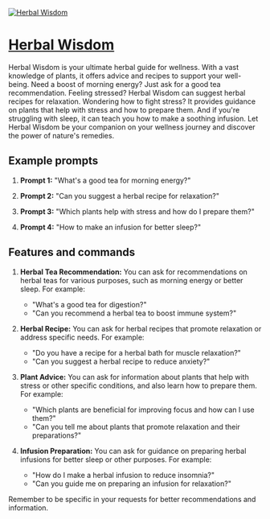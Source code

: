 [![Herbal Wisdom](https://files.oaiusercontent.com/file-2FRhT2vnzVL51VL1A6RILHrz?se=2123-10-21T20%3A02%3A56Z&sp=r&sv=2021-08-06&sr=b&rscc=max-age%3D31536000%2C%20immutable&rscd=attachment%3B%20filename%3D8605a9e8-808c-4294-a6d9-c2e8dd3992cc.png&sig=FJeiqcpjEKYeBIVTa/bZGRw71UIKoplcbeowN1Ezw9Y%3D)](https://chat.openai.com/g/g-3PAzB58MV-herbal-wisdom)

# [Herbal Wisdom](https://chat.openai.com/g/g-3PAzB58MV-herbal-wisdom)

Herbal Wisdom is your ultimate herbal guide for wellness. With a vast knowledge of plants, it offers advice and recipes to support your well-being. Need a boost of morning energy? Just ask for a good tea recommendation. Feeling stressed? Herbal Wisdom can suggest herbal recipes for relaxation. Wondering how to fight stress? It provides guidance on plants that help with stress and how to prepare them. And if you're struggling with sleep, it can teach you how to make a soothing infusion. Let Herbal Wisdom be your companion on your wellness journey and discover the power of nature's remedies.

## Example prompts

1. **Prompt 1:** "What's a good tea for morning energy?"

2. **Prompt 2:** "Can you suggest a herbal recipe for relaxation?"

3. **Prompt 3:** "Which plants help with stress and how do I prepare them?"

4. **Prompt 4:** "How to make an infusion for better sleep?"

## Features and commands

1. **Herbal Tea Recommendation:** You can ask for recommendations on herbal teas for various purposes, such as morning energy or better sleep. For example:
   - "What's a good tea for digestion?"
   - "Can you recommend a herbal tea to boost immune system?"

2. **Herbal Recipe:** You can ask for herbal recipes that promote relaxation or address specific needs. For example:
   - "Do you have a recipe for a herbal bath for muscle relaxation?"
   - "Can you suggest a herbal recipe to reduce anxiety?"

3. **Plant Advice:** You can ask for information about plants that help with stress or other specific conditions, and also learn how to prepare them. For example:
   - "Which plants are beneficial for improving focus and how can I use them?"
   - "Can you tell me about plants that promote relaxation and their preparations?"

4. **Infusion Preparation:** You can ask for guidance on preparing herbal infusions for better sleep or other purposes. For example:
   - "How do I make a herbal infusion to reduce insomnia?"
   - "Can you guide me on preparing an infusion for relaxation?"

Remember to be specific in your requests for better recommendations and information.